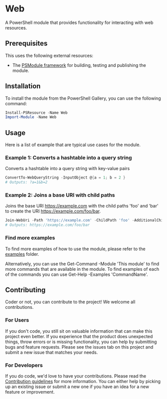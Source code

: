 # Web

A PowerShell module that provides functionality for interacting with web resources.

## Prerequisites

This uses the following external resources:
- The [PSModule framework](https://github.com/PSModule) for building, testing and publishing the module.

## Installation

To install the module from the PowerShell Gallery, you can use the following command:

```powershell
Install-PSResource -Name Web
Import-Module -Name Web
```

## Usage

Here is a list of example that are typical use cases for the module.

### Example 1: Converts a hashtable into a query string

Converts a hashtable into a query string with key-value pairs

```powershell
ConvertTo-WebQueryString -InputObject @{a = 1; b = 2 }
# Outputs: ?a=1&b=2
```

### Example 2: Joins a base URI with child paths

Joins the base URI <https://example.com> with the child paths 'foo' and 'bar' to create the URI <https://example.com/foo/bar>.

```powershell
Join-WebUri -Path 'https://example.com' -ChildPath 'foo' -AdditionalChildPath 'bar'
# Outputs: https://example.com/foo/bar
```

### Find more examples

To find more examples of how to use the module, please refer to the [examples](examples) folder.

Alternatively, you can use the Get-Command -Module 'This module' to find more commands that are available in the module.
To find examples of each of the commands you can use Get-Help -Examples 'CommandName'.

## Contributing

Coder or not, you can contribute to the project! We welcome all contributions.

### For Users

If you don't code, you still sit on valuable information that can make this project even better. If you experience that the
product does unexpected things, throw errors or is missing functionality, you can help by submitting bugs and feature requests.
Please see the issues tab on this project and submit a new issue that matches your needs.

### For Developers

If you do code, we'd love to have your contributions. Please read the [Contribution guidelines](CONTRIBUTING.md) for more information.
You can either help by picking up an existing issue or submit a new one if you have an idea for a new feature or improvement.
